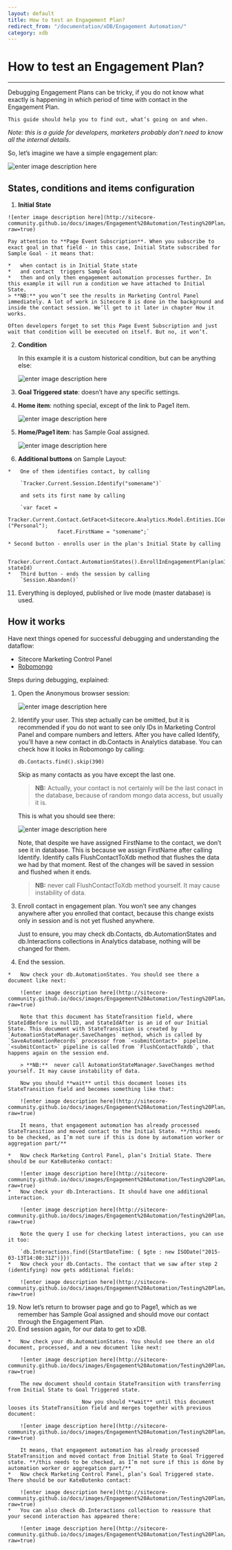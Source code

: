 ```yaml
---
layout: default
title: How to test an Engagement Plan?
redirect_from: "/documentation/xDB/Engagement Automation/"
category: xdb
---
```

# How to test an Engagement Plan?

* * *

Debugging Engagement Plans can be tricky, if you do not know what exactly is happening in which period of time with contact in the Engagement Plan.

    This guide should help you to find out, what’s going on and when.

_Note: this is a guide for developers, marketers probably don’t need to know all the internal details._

So, let’s imagine we have a simple engagement plan:

![enter image description here](http://sitecore-community.github.io/docs/images/Engagement%20Automation/Testing%20Plan/engPlan1.png?raw=true)

## States, conditions and items configuration

1.   **Initial State**

	![enter image description here](http://sitecore-community.github.io/docs/images/Engagement%20Automation/Testing%20Plan/InitialStatePageEventSubscription.png?raw=true)

    Pay attention to **Page Event Subscription**. When you subscribe to exact goal in that field - in this case, Initial State subscribed for Sample Goal - it means that:

    *   when contact is in Initial State state
    *   and contact  triggers Sample Goal
    *   then and only then engagement automation processes further. In this example it will run a condition we have attached to Initial State.
    > **NB:** you won’t see the results in Marketing Control Panel immediately. A lot of work in Sitecore 8 is done in the background and inside the contact session. We’ll get to it later in chapter How it works.

    Often developers forget to set this Page Event Subscription and just wait that condition will be executed on itself. But no, it won’t.

2. **Condition**

    In this example it is a custom historical condition, but can be anything else:

    ![enter image description here](http://sitecore-community.github.io/docs/images/Engagement%20Automation/Testing%20Plan/Condition1.png?raw=true)

3.  **Goal Triggered state**: doesn’t have any specific settings.
4.  **Home item**: nothing special, except of the link to Page1 item. 

    ![enter image description here](http://sitecore-community.github.io/docs/images/Engagement%20Automation/Testing%20Plan/home_item.png?raw=true)
5.  **Home/Page1 item**: has Sample Goal assigned.

    ![enter image description here](http://sitecore-community.github.io/docs/images/Engagement%20Automation/Testing%20Plan/page1_item.png?raw=true)
6.   **Additional buttons** on Sample Layout:

    *   One of them identifies contact, by calling
     
	    `Tracker.Current.Session.Identify("somename")`
    
	    and sets its first name by calling
    
	    `var facet = 
	    Tracker.Current.Contact.GetFacet<Sitecore.Analytics.Model.Entities.IContactPersonalInfo>("Personal");
                    facet.FirstName = "somename";`
      
    * Second button - enrolls user in the plan's Initial State by calling

                            Tracker.Current.Contact.AutomationStates().EnrollInEngagementPlan(planID, stateId)
    *   Third button - ends the session by calling
	    `Session.Abandon()`
11.  Everything is deployed, published or live mode (master database) is used.

## How it works

Have next things opened for successful debugging and understanding the dataflow:

*   Sitecore Marketing Control Panel
*   [Robomongo](http://robomongo.org/)

Steps during debugging, explained:

1.  Open the Anonymous browser session:

    ![enter image description here](http://sitecore-community.github.io/docs/images/Engagement%20Automation/Testing%20Plan/howitworks1.png?raw=true)
2.  Identify your user. This step actually can be omitted, but it is recommended if you do not want to see only IDs in Marketing Control Panel and compare numbers and letters. After you have called Identify, you’ll have a new contact in db.Contacts in Analytics database. You can check how it looks in Robomongo by calling:

	`db.Contacts.find().skip(390)`

	Skip as many contacts as you have except the last one. 

	> **NB:** Actually, your contact is not certainly will be the last conact in the database, because of random mongo data access, but usually it is.

	This is what you should see there:

	![enter image description here](http://sitecore-community.github.io/docs/images/Engagement%20Automation/Testing%20Plan/howitworks2.png?raw=true)

	Note, that despite we have assigned FirstName to the contact, we don’t see it in database. This is because we assign FirstName after calling Identify. Identify calls FlushContactToXdb method that flushes the data we had by that moment. Rest of the changes will be saved in session and flushed when it ends.

	>**NB:**  never call FlushContactToXdb method yourself. It may cause instability of data.

3. Enroll contact in engagement plan. You won’t see any changes anywhere after you enrolled that contact, because this change exists only in session and is not yet flushed anywhere.

	Just to ensure, you may check db.Contacts, db.AutomationStates and db.Interactions collections in Analytics database, nothing will be changed for them.

4.   End the session.

    *   Now check your db.AutomationStates. You should see there a document like next:

        ![enter image description here](http://sitecore-community.github.io/docs/images/Engagement%20Automation/Testing%20Plan/howitworks3.png?raw=true)

        Note that this document has StateTransition field, where StateIdBefore is nullID, and StateIdAfter is an id of our Initial State. This document with StateTransition is created by `AutomationStateManager.SaveChanges` method, which is called by `SaveAutomationRecords` processor from `<submitContact>` pipeline. `<submitContact>` pipeline is called from `FlushContactToXdb`, that happens again on the session end.

        > **NB:**  never call AutomationStateManager.SaveChanges method yourself. It may cause instability of data.

        Now you should **wait** until this document looses its StateTransition field and becomes something like that:

        ![enter image description here](http://sitecore-community.github.io/docs/images/Engagement%20Automation/Testing%20Plan/howitworks5.png?raw=true)

        It means, that engagement automation has already processed StateTransition and moved contact to the Initial State. **/this needs to be checked, as I’m not sure if this is done by automation worker or aggregation part/**

    *   Now check Marketing Control Panel, plan’s Initial State. There should be our KateButenko contact:

        ![enter image description here](http://sitecore-community.github.io/docs/images/Engagement%20Automation/Testing%20Plan/howitworks8.png?raw=true)
    *   Now check your db.Interactions. It should have one additional interaction.

        ![enter image description here](http://sitecore-community.github.io/docs/images/Engagement%20Automation/Testing%20Plan/howitworks6.png?raw=true)

        Note the query I use for checking latest interactions, you can use it too:

        `db.Interactions.find({StartDateTime: { $gte : new ISODate("2015-03-13T14:00:31Z")}})`
    *   Now check your db.Contacts. The contact that we saw after step 2 (identifying) now gets additional fields:

        ![enter image description here](http://sitecore-community.github.io/docs/images/Engagement%20Automation/Testing%20Plan/howitworks7.png?raw=true)

19.  Now let’s return to browser page and go to Page1, which as we remember has Sample Goal assigned and should move our contact through the Engagement Plan.
22.  End session again, for our data to get to xDB.

    *   Now check your db.AutomationStates. You should see there an old document, processed, and a new document like next:

        ![enter image description here](http://sitecore-community.github.io/docs/images/Engagement%20Automation/Testing%20Plan/howitworks11.png?raw=true)

        The new document should contain StateTransition with transferring from Initial State to Goal Triggered state.

                            Now you should **wait** until this document looses its StateTransition field and merges together with previous document:

        ![enter image description here](http://sitecore-community.github.io/docs/images/Engagement%20Automation/Testing%20Plan/howitworks12.png?raw=true)

        It means, that engagement automation has already processed StateTransition and moved contact from Initial State to Goal Triggered state. **/this needs to be checked, as I’m not sure if this is done by automation worker or aggregation part/**
    *   Now check Marketing Control Panel, plan’s Goal Triggered state. There should be our KateButenko contact:

        ![enter image description here](http://sitecore-community.github.io/docs/images/Engagement%20Automation/Testing%20Plan/howitworks13.png?raw=true)
    *   You can also check db.Interactions collection to reassure that your second interaction has appeared there:

        ![enter image description here](http://sitecore-community.github.io/docs/images/Engagement%20Automation/Testing%20Plan/howitworks10.png?raw=true)